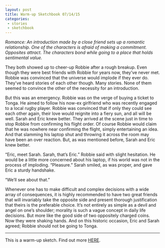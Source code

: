 ```yaml
---
layout: post
title: Warm-up Sketchbook 07/14/15
categories:
 - stories
 - sketchbook
---
```


*Romance: An introduction made by a close friend sets up a romantic relationship. One of the characters is afraid of making a commitment. Opposites attract. The characters bond while going to a place that holds sentimental value.*

They both showed up to cheer-up Robbie after a rough breakup. Even though they were best friends with Robbie for years now, they’ve never met. Robbie was convinced that the universe would implode if they ever do. They’ve heard stories of each other though. Many stories. None of them seemed to convince the other of the necessity for an introduction.

<!--more-->

But this was an emergency. Robbie was on the verge of buying a ticket to Tonga. He aimed to follow his now-ex girlfriend who was recently engaged to a local rugby player. Robbie was convinced that if only they could see each other again, their love would reignite into a fiery sun, and all will be well. Sarah and Eric knew better. They arrived at the scene just in time to stop Robbie from confirming his flight order.
Of course Robbie would claim that he was nowhere near confirming the flight, simply entertaining an idea. And that slamming his laptop shut and throwing it across the room may have been an over reaction. But, as was mentioned before, Sarah and Eric knew better.

“Eric, meet Sarah. Sarah, that’s Eric.” Robbie said with slight hesitation. He would be a little more concerned about his laptop, if his world was not in the process of imploding.
“Pleasure.” Sarah smiled, as was proper, and gave Eric a sturdy handshake.

“We’ll see about that.”

Whenever one has to make difficult and complex decisions with a wide array of consequences, it is highly recommended to have two great friends that will invariably take the opposite side and present thorough justification that theirs is the preferable choice. It’s not entirely as simple as a devil and angel on one’s shoulder; morality is such a vague concept in daily life decisions. But more like the good side of two oppositely charged coins. Now they were shaking hands. And on this historic occasion, Eric and Sarah agreed; Robbie should not be going to Tonga.


***

This is a warm-up sketch. Find out more <a href="/07-12-2015/sketchbook/">HERE</a>.